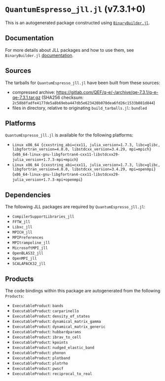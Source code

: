 # `QuantumEspresso_jll.jl` (v7.3.1+0)

This is an autogenerated package constructed using [`BinaryBuilder.jl`](https://github.com/JuliaPackaging/BinaryBuilder.jl).

## Documentation

For more details about JLL packages and how to use them, see `BinaryBuilder.jl` [documentation](https://docs.binarybuilder.org/stable/jll/).

## Sources

The tarballs for `QuantumEspresso_jll.jl` have been built from these sources:

* compressed archive: https://gitlab.com/QEF/q-e/-/archive/qe-7.3.1/q-e-qe-7.3.1.tar.gz (SHA256 checksum: `2c58b8fadfe4177de5a8b69eba447db5e623420b070dea6fd26c1533b081d844`)
* files in directory, relative to originating `build_tarballs.jl`: `bundled`

## Platforms

`QuantumEspresso_jll.jl` is available for the following platforms:

* `Linux x86_64 {cxxstring_abi=cxx11, julia_version=1.7.3, libc=glibc, libgfortran_version=4.0.0, libstdcxx_version=3.4.29, mpi=mpich}` (`x86_64-linux-gnu-libgfortran4-cxx11-libstdcxx29-julia_version+1.7.3-mpi+mpich`)
* `Linux x86_64 {cxxstring_abi=cxx11, julia_version=1.7.3, libc=glibc, libgfortran_version=4.0.0, libstdcxx_version=3.4.29, mpi=openmpi}` (`x86_64-linux-gnu-libgfortran4-cxx11-libstdcxx29-julia_version+1.7.3-mpi+openmpi`)

## Dependencies

The following JLL packages are required by `QuantumEspresso_jll.jl`:

* `CompilerSupportLibraries_jll`
* `FFTW_jll`
* `Libxc_jll`
* `MPICH_jll`
* `MPIPreferences`
* `MPItrampoline_jll`
* `MicrosoftMPI_jll`
* `OpenBLAS32_jll`
* `OpenMPI_jll`
* `SCALAPACK32_jll`

## Products

The code bindings within this package are autogenerated from the following `Products`:

* `ExecutableProduct`: `bands`
* `ExecutableProduct`: `carparinello`
* `ExecutableProduct`: `density_of_states`
* `ExecutableProduct`: `dynamical_matrix_gamma`
* `ExecutableProduct`: `dynamical_matrix_generic`
* `ExecutableProduct`: `hubbardparams`
* `ExecutableProduct`: `ibrav_to_cell`
* `ExecutableProduct`: `kpoints`
* `ExecutableProduct`: `nudged_elastic_band`
* `ExecutableProduct`: `phonon`
* `ExecutableProduct`: `plotband`
* `ExecutableProduct`: `plotrho`
* `ExecutableProduct`: `pwscf`
* `ExecutableProduct`: `reciprocal_to_real`
